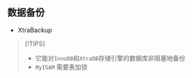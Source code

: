 ## 数据备份

- XtraBackup


> [!TIPS]
> - 它能对`InnoDB`和`XtraDB`存储引擎的数据库非阻塞地备份
> - `MyISAM` 需要表加锁

```bash


```